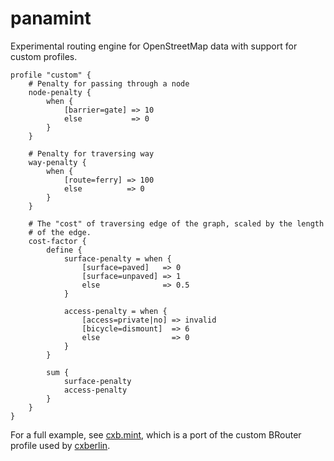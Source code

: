 # panamint

Experimental routing engine for OpenStreetMap data with support for custom
profiles.

```
profile "custom" {
    # Penalty for passing through a node
    node-penalty {
        when {
            [barrier=gate] => 10
            else           => 0
        }
    }

    # Penalty for traversing way
    way-penalty {
        when {
            [route=ferry] => 100
            else          => 0
        }
    }

    # The "cost" of traversing edge of the graph, scaled by the length
    # of the edge.
    cost-factor {
        define {
            surface-penalty = when {
                [surface=paved]   => 0
                [surface=unpaved] => 1
                else              => 0.5
            }

            access-penalty = when {
                [access=private|no] => invalid
                [bicycle=dismount]  => 6
                else                => 0
            }
        }

        sum {
            surface-penalty
            access-penalty
        }
    }
}
```

For a full example, see [cxb.mint](./profiles/cxb.mint), which is a port of
the custom BRouter profile used by [cxberlin](https://routing.cxberlin.net/).